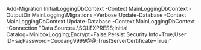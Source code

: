 ﻿﻿Add-Migration InitialLoggingDbContext -Context MainLoggingDbContext -OutputDir MainLogging\Migrations -Verbose
Update-Database -Context MainLoggingDbContext
Update-Database -Context MainLoggingDbContext -Connection "Data Source=.\\SQLEXPRESS;Initial Catalog=MiniboxLogging;Encrypt=False;Persist Security Info=True;User ID=sa;Password=Cucdang9999@@;TrustServerCertificate=True;"